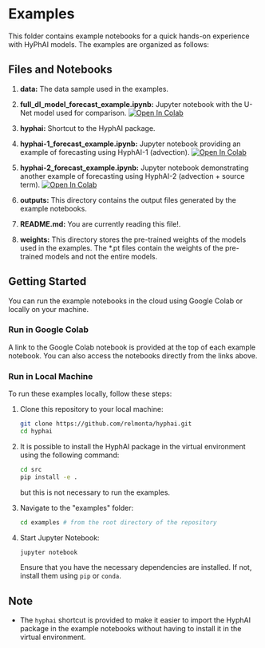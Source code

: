# Examples

This folder contains example notebooks for a quick hands-on experience with HyPhAI models. The examples are organized as follows:

## Files and Notebooks

1. **data:** The data sample used in the examples.
   
2. **full_dl_model_forecast_example.ipynb:** Jupyter notebook with the U-Net model used for comparison. [![Open In Colab](https://colab.research.google.com/assets/colab-badge.svg)](https://githubtocolab.com/relmonta/hyphai/blob/master/examples/full_dl_model_forecast_example.ipynb)

3. **hyphai:** Shortcut to the HyphAI package.

4. **hyphai-1_forecast_example.ipynb:** Jupyter notebook providing an example of forecasting using HyphAI-1 (advection). [![Open In Colab](https://colab.research.google.com/assets/colab-badge.svg)](https://githubtocolab.com/relmonta/hyphai/blob/master/examples/hyphai-1_forecast_example.ipynb)

5. **hyphai-2_forecast_example.ipynb:** Jupyter notebook demonstrating another example of forecasting using HyphAI-2 (advection + source term). [![Open In Colab](https://colab.research.google.com/assets/colab-badge.svg)](https://githubtocolab.com/relmonta/hyphai/blob/master/examples/hyphai-2_forecast_example.ipynb)

6. **outputs:** This directory contains the output files generated by the example notebooks.

7. **README.md:** You are currently reading this file!.

8. **weights:** This directory stores the pre-trained weights of the models used in the examples. The *.pt files contain the weights of the pre-trained models and not the entire models.

## Getting Started

You can run the example notebooks in the cloud using Google Colab or locally on your machine.

### Run in Google Colab

A link to the Google Colab notebook is provided at the top of each example notebook. You can also access the notebooks directly from the links above.

### Run in Local Machine
To run these examples locally, follow these steps:

1. Clone this repository to your local machine:

   ```bash
   git clone https://github.com/relmonta/hyphai.git
   cd hyphai
   ```

2. It is possible to install the HyphAI package in the virtual environment using the following command:

   ```bash
   cd src
   pip install -e .
   ```
   but this is not necessary to run the examples.

3. Navigate to the "examples" folder:

   ```bash
   cd examples # from the root directory of the repository
   ```

4. Start Jupyter Notebook:

   ```bash
   jupyter notebook
   ```

   Ensure that you have the necessary dependencies are installed. If not, install them using `pip` or `conda`.

## Note

- The `hyphai` shortcut is provided to make it easier to import the HyphAI package in the example notebooks without having to install it in the virtual environment. 
